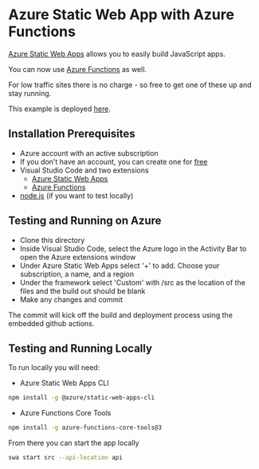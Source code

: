 # Azure Static Web App with Azure Functions

[Azure Static Web Apps](https://docs.microsoft.com/azure/static-web-apps/overview) allows you to easily build JavaScript apps. 


You can now use [Azure Functions](https://docs.microsoft.com/en-us/azure/static-web-apps/add-api?tabs=vanilla-javascript) as well.


For low traffic sites there is no charge - so free to get one of these up and stay running. 

This example is deployed [here](https://azure-static-web-app-and-functions.shew.net).

## Installation Prerequisites

* Azure account with an active subscription
* If you don't have an account, you can create one for [free](https://azure.microsoft.com/en-us/free/)
* Visual Studio Code and two extensions
    * [Azure Static Web Apps](https://marketplace.visualstudio.com/items?itemName=ms-azuretools.vscode-azurestaticwebapps)
    * [Azure Functions](https://marketplace.visualstudio.com/items?itemName=ms-azuretoolsvscode-azurefunctions)
* [node.js](https://nodejs.org/download/) (if you want to test locally)


## Testing and Running on Azure
* Clone this directory
* Inside Visual Studio Code, select the Azure logo in the Activity Bar to open the Azure extensions window
* Under Azure Static Web Apps select '+' to add.  Choose your subscription, a name, and a region
* Under the framework select 'Custom' with /src as the location of the files and the build out should be blank
* Make any changes and commit

The commit will kick off the build and deployment process using the embedded github actions.

## Testing and Running Locally
To run locally you will need:

* Azure Static Web Apps CLI
```bash
npm install -g @azure/static-web-apps-cli
```
* Azure Functions Core Tools
```bash
npm install -g azure-functions-core-tools@3
```

From there you can start the app locally
```bash
swa start src --api-location api
```